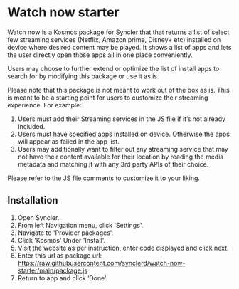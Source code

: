 # Watch now starter

Watch now is a Kosmos package for Syncler that that returns a list of select few streaming services (Netflix, Amazon prime, Disney+ etc) installed on device where desired content may be played. It shows a list of apps and lets the user directly open those apps all in one place conveniently. 

Users may choose to further extend or optimize the list of install apps to search for by modifying this package or use it as is.

Please note that this package is not meant to work out of the box as is. This is meant to be a starting point for users to customize their streaming experience.  For example:
1.	Users must add their Streaming services in the JS file if it’s not already included.
2.	Users must have specified apps installed on device. Otherwise the apps will appear as failed in the app list.
3.	Users may additionally want to filter out any streaming service that may not have their content available for their location by reading the media metadata and matching it with any 3rd party APIs of their choice.


Please refer to the JS file comments to customize it to your liking.

## Installation
1. Open Syncler.
2. From left Navigation menu, click 'Settings'.
3. Navigate to 'Provider packages'.
4. Click 'Kosmos' Under 'Install'.
5. Visit the website as per instruction, enter code displayed and click next.
6. Enter this url as package url: https://raw.githubusercontent.com/synclerd/watch-now-starter/main/package.js
7. Return to app and click ‘Done’.

